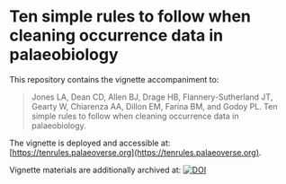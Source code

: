 # Ten simple rules to follow when cleaning occurrence data in palaeobiology

This repository contains the vignette accompaniment to:

> Jones LA, Dean CD, Allen BJ, Drage HB, Flannery-Sutherland JT, Gearty W, Chiarenza AA, Dillon EM, Farina BM, and Godoy PL. Ten simple rules to follow when cleaning occurrence data in palaeobiology.

The vignette is deployed and accessible at: [https://tenrules.palaeoverse.org](https://tenrules.palaeoverse.org).

Vignette materials are additionally archived at: [![DOI](https://zenodo.org/badge/924702795.svg)](https://doi.org/10.5281/zenodo.14938533)
